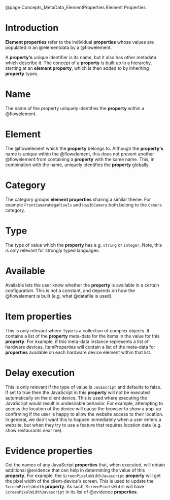 @page Concepts_MetaData_ElementProperties Element Properties

# Introduction

**Element properties** refer to the individual **properties** whose values are populated in
an @elementdata by a @flowelement.

A **property's** unique identifier is its name, but it also has other metadata which describe it. The
concept of a **property** is built up in a hierarchy, starting at an **element property**,
which is then added to by inheriting **property** types.

# Name

The name of the property uniquely identifies the **property** within a @flowelement. 

# Element

The @flowelement which the **property** belongs to.
Although the **property's** name is unique within the @flowelement, this does not prevent another
@flowelement from containing a **property** with the same name. This, in combination with the
name, uniquely identifies the **property** globally.

# Category

The category groups **element properties** sharing a similar
theme. For example ``FrontCameraMegaPixels`` and ``Has3DCamera``
both belong to the ``Camera`` category.

# Type

The type of value which the **property** has e.g. ``string`` or ``integer``. 
Note, this is only relevant for strongly typed languages.

# Available

Available lets the user know whether the **property** is available in a certain configuration. 
This is not a constant, and depends on how the @flowelement is built
(e.g. what @datafile is used).

# Item properties

This is only relevant where Type is a collection of complex objects. It contains a list of the 
**property** meta-data for the items in the value for this **property**. For example, if this meta-data 
instance represents a list of hardware devices, ItemProperties will contain a list of the meta-data for **properties** available on each hardware device element within that list.

# Delay execution

This is only relevant if the type of value is ``JavaScript`` and defaults to false.
If set to true then the JavaScript in this **property** will not be executed automatically on the 
client device.
This is used where executing the JavaScript would result in undesirable behavior. 
For example, attempting to access the location of the device will cause the browser to show a 
pop-up confirming if the user is happy to allow the website access to their location.
In general, we don't want this to happen immediately when a user enters a website, but when 
they try to use a feature that requires location data (e.g. show restaurants near me).

# Evidence properties

Get the names of any JavaScript **properties** that, when executed, will obtain additional 
@evidence that can help in determining the value of this **property**.
For example, the ``ScreenPixelsWidthJavascript`` **property** will get the pixel width of the client-device's screen.
This is used to update the ``ScreenPixelsWidth`` **property**. As such, ``ScreenPixelsWidth`` will have 
``ScreenPixelWidthJavascript`` in its list of @evidence **properties**.
